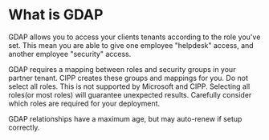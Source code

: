 # What is GDAP

GDAP allows you to access your clients tenants according to the role you've set. This mean you are able to give one employee "helpdesk" access, and another employee "security" access.

GDAP requires a mapping between roles and security groups in your partner tenant. CIPP creates these groups and mappings for you. Do not select all roles. This is not supported by Microsoft and CIPP. Selecting all roles(or most roles) will guarantee unexpected results. Carefully consider which roles are required for your deployment.

GDAP relationships have a maximum age, but may auto-renew if setup correctly.

